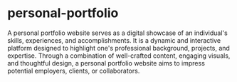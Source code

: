 # personal-portfolio


A personal portfolio website serves as a digital showcase of an individual's skills, experiences, and accomplishments. It is a dynamic and interactive platform designed to highlight one's professional background, projects, and expertise. Through a combination of well-crafted content, engaging visuals, and thoughtful design, a personal portfolio website aims to impress potential employers, clients, or collaborators.
